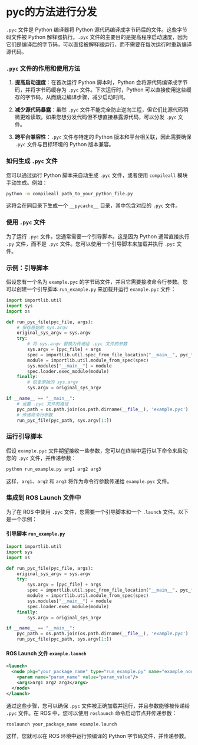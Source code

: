 # pyc的方法进行分发

`.pyc` 文件是 Python 编译器将 Python 源代码编译成字节码后的文件。这些字节码文件被 Python 解释器执行。`.pyc` 文件的主要目的是提高程序启动速度，因为它们是编译后的字节码，可以直接被解释器运行，而不需要在每次运行时重新编译源代码。

### `.pyc` 文件的作用和使用方法

1. **提高启动速度**：在首次运行 Python 脚本时，Python 会将源代码编译成字节码，并将字节码缓存为 `.pyc` 文件。下次运行时，Python 可以直接使用这些缓存的字节码，从而跳过编译步骤，减少启动时间。

2. **减少源代码暴露**：虽然 `.pyc` 文件不能完全防止逆向工程，但它们比源代码稍微更难读取。如果您想分发代码但不想直接暴露源代码，可以分发 `.pyc` 文件。

3. **跨平台兼容性**：`.pyc` 文件与特定的 Python 版本和平台相关联，因此需要确保 `.pyc` 文件与目标环境的 Python 版本兼容。

### 如何生成 `.pyc` 文件

您可以通过运行 Python 脚本来自动生成 `.pyc` 文件，或者使用 `compileall` 模块手动生成。例如：

```bash
python -m compileall path_to_your_python_file.py
```

这将会在同目录下生成一个 `__pycache__` 目录，其中包含对应的 `.pyc` 文件。

### 使用 `.pyc` 文件

为了运行 `.pyc` 文件，您通常需要一个引导脚本。这是因为 Python 通常直接执行 `.py` 文件，而不是 `.pyc` 文件。您可以使用一个引导脚本来加载并执行 `.pyc` 文件。

### 示例：引导脚本

假设您有一个名为 `example.pyc` 的字节码文件，并且它需要接收命令行参数。您可以创建一个引导脚本 `run_example.py` 来加载并运行 `example.pyc` 文件：

```python
import importlib.util
import sys
import os

def run_pyc_file(pyc_file, args):
    # 保存原始的 sys.argv
    original_sys_argv = sys.argv
    try:
        # 将 sys.argv 替换为传递给 .pyc 文件的参数
        sys.argv = [pyc_file] + args
        spec = importlib.util.spec_from_file_location("__main__", pyc_file)
        module = importlib.util.module_from_spec(spec)
        sys.modules["__main__"] = module
        spec.loader.exec_module(module)
    finally:
        # 恢复原始的 sys.argv
        sys.argv = original_sys_argv

if __name__ == "__main__":
    # 设置 .pyc 文件的路径
    pyc_path = os.path.join(os.path.dirname(__file__), 'example.pyc')
    # 传递命令行参数
    run_pyc_file(pyc_path, sys.argv[1:])
```

### 运行引导脚本

假设 `example.pyc` 文件期望接收一些参数，您可以在终端中运行以下命令来启动您的 `.pyc` 文件，并传递参数：

```bash
python run_example.py arg1 arg2 arg3
```

这样，`arg1`、`arg2` 和 `arg3` 将作为命令行参数传递给 `example.pyc` 文件。

### 集成到 ROS Launch 文件中

为了在 ROS 中使用 `.pyc` 文件，您需要一个引导脚本和一个 `.launch` 文件。以下是一个示例：

#### 引导脚本 `run_example.py`

```python
import importlib.util
import sys
import os

def run_pyc_file(pyc_file, args):
    original_sys_argv = sys.argv
    try:
        sys.argv = [pyc_file] + args
        spec = importlib.util.spec_from_file_location("__main__", pyc_file)
        module = importlib.util.module_from_spec(spec)
        sys.modules["__main__"] = module
        spec.loader.exec_module(module)
    finally:
        sys.argv = original_sys_argv

if __name__ == "__main__":
    pyc_path = os.path.join(os.path.dirname(__file__), 'example.pyc')
    run_pyc_file(pyc_path, sys.argv[1:])
```

#### ROS Launch 文件 `example.launch`

```xml
<launch>
  <node pkg="your_package_name" type="run_example.py" name="example_node" output="screen">
    <param name="param_name" value="param_value"/>
    <args>arg1 arg2 arg3</args>
  </node>
</launch>
```

通过这些步骤，您可以确保 `.pyc` 文件被正确加载并运行，并且参数能够被传递给 `.pyc` 文件。在 ROS 中，您可以使用 `roslaunch` 命令启动节点并传递参数：

```bash
roslaunch your_package_name example.launch
```

这样，您就可以在 ROS 环境中运行预编译的 Python 字节码文件，并传递参数。
